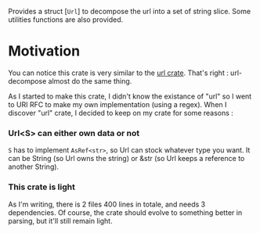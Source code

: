 Provides a struct [`Url`] to decompose the url into a set of string slice. 
Some utilities functions are also provided.

# Motivation

You can notice this crate is very similar to the [url crate]. That's right : 
url-decompose almost do the same thing. 

As I started to make this crate, I didn't know the existance of "url" so I went to 
URI RFC to make my own implementation (using a regex). When I discover "url" crate, 
I decided to keep on my crate for some reasons :

### Url\<S\> can either own data or not

`S` has to implement `AsRef<str>`, so Url can stock whatever type you want. 
It can be String (so Url owns the string) or &str (so Url keeps a reference to 
another String). 

### This crate is light

As I'm writing, there is 2 files 400 lines in totale, and needs 3 dependencies. 
Of course, the crate should evolve to something better in parsing, but it'll
still remain light.

[url crate]: https://crates.io/crates/url
[RFC 3986]: https://datatracker.ietf.org/doc/html/rfc3986